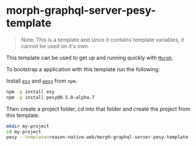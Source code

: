 # morph-graphql-server-pesy-template

> Note: This is a template and since it contains template variables, it cannot be used on it's own.

This template can be used to get up and running quickly with [`Morph`](https://github.com/reason-native-web/morph).

To bootstrap a application with this template run the following:

Install [`esy`](https://esy.sh) and [`pesy`](https://github.com/esy/pesy) from `npm`.

```sh
npm -g install esy
npm -g install pesy@0.5.0-alpha.7
```

Then create a project folder, cd into that folder and create the project from this template.

```sh
mkdir my-project
cd my-project
pesy --template=reason-native-web/morph-graphql-server-pesy-template
```
